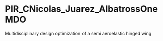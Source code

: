 # PIR_CNicolas_Juarez_AlbatrossOneMDO
Multidisciplinary design optimization of a semi aeroelastic hinged wing
